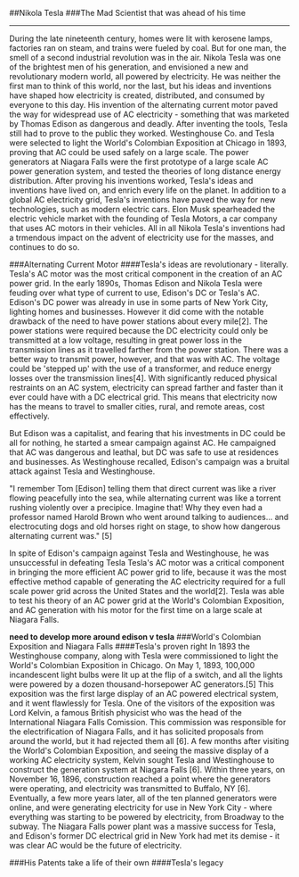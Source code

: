 ##Nikola Tesla
###The Mad Scientist that was ahead of his time



---
During the late nineteenth century, homes were lit with kerosene lamps, factories ran on steam, and trains were fueled by coal.
But for one man, the smell of a second industrial revolution was in the air. Nikola Tesla was one of the brightest men of his generation, and envisioned a new and revolutionary modern world, all powered by electricity.
He was neither the first man to think of this world, nor the last, but his ideas and inventions have shaped how electricity is created, distributed, and consumed by everyone to this day.
His invention of the alternating current motor paved the way for widespread use of AC electricity - something that was marketed by Thomas Edison as dangerous and deadly. 
After inventing the tools, Tesla still had to prove to the public they worked. Westinghouse Co. and Tesla were selected to light the World's Colombian Exposition at Chicago in 1893, proving that AC could be used safely on a large scale. The power generators at Niagara Falls were the first prototype of a large scale AC power generation system, and tested the theories of long distance energy distribution. 
After proving his inventions worked, Tesla's ideas and inventions have lived on, and enrich every life on the planet. In addition to a global AC electricity grid, Tesla's inventions have paved the way for new technologies, such as modern electric cars. Elon Musk spearheaded the electric vehicle market with the founding of Tesla Motors, a car company that uses AC motors in their vehicles.
All in all Nikola Tesla's inventions had a trmendous impact on the advent of electricity use for the masses, and continues
to do so.

###Alternating Current Motor
####Tesla's ideas are revolutionary - literally.
Tesla's AC motor was the most critical component in the creation of an AC power grid. In the early 1890s, Thomas Edison and Nikola Tesla were feuding over what type of current to use, Edison's DC or Tesla's AC. Edison's DC power was already in use in some parts of New York City, lighting homes and businesses. However it did come with the notable drawback of the need to have power stations about every mile[2]. The power stations were required because the DC electricity could only be transmitted at a low voltage, resulting in great power loss in the transmission lines as it travelled farther from the power station. There was a better way to transmit power, however, and that was with AC. The voltage could be 'stepped up' with the use of a transformer, and reduce energy losses over the transmission lines[4]. With significantly reduced physical restraints on an AC system, electricity can spread farther and faster than it ever could have with a DC electrical grid. This means that electricity now has the means to travel to smaller cities, rural, and remote areas, cost effectively. 

But Edison was a capitalist, and fearing that his investments in DC could be all for nothing, he started a smear campaign against AC. He campaigned that AC was dangerous and leathal, but DC was safe to use at residences and businesses. As Westinghouse recalled, Edison's campaign was a bruital attack against Tesla and Westinghouse.

"I remember Tom [Edison] telling them that direct current was like a river flowing peacefully into the sea, while alternating current was like a torrent rushing violently over a precipice. Imagine that! Why they even had a professor named Harold Brown who went around talking to audiences... and electrocuting dogs and old horses right on stage, to show how dangerous alternating current was." [5]

In spite of Edison's campaign against Tesla and Westinghouse, he was unsuccessful in defeating Tesla
Tesla's AC motor was a critical component in bringing the more efficient AC power grid to life, because it was the most effective method capable of generating the AC electricity required for a full scale power grid across the United States and the world[2]. Tesla was able to test his theory of an AC power grid at the World's Colombian Exposition, and AC generation with his motor for the first time on a large scale at Niagara Falls.

**need to develop more around edison v tesla**
###World's Colombian Exposition and Niagara Falls
####Tesla's proven right
In 1893 the Westinghouse company, along with Tesla were commissioned to light the World's Colombian Exposition in Chicago. On May 1, 1893, 100,000 incandescent light bulbs were lit up at the flip of a switch, and all the lights were powered by a dozen thousand-horsepower AC generators.[5] This exposition was the first large display of an AC powered electrical system, and it went flawlessly for Tesla. One of the visitors of the exposition was Lord Kelvin, a famous British physicist who was the head of the International Niagara Falls Comission. This commission was responsible for the electrification of Niagara Falls, and it has solicited proposals from around the world, but it had rejected them all [6]. A few months after visiting the World's Colombian Exposition, and seeing the massive display of a working AC electricity system, Kelvin sought Tesla and Westinghouse to construct the generation system at Niagara Falls [6]. Within three years, on November 16, 1896, construction reached a point where the generators were operating, and electricity was transmitted to Buffalo, NY [6]. Eventually, a few more years later, all of the ten planned generators were online, and were generating electricity for use in New York City - where everything was starting to be powered by electricity, from Broadway to the subway. The Niagara Falls power plant was a massive success for Tesla, and Edison's former DC electrical grid in New York had met its demise - it was clear AC would be the future of electricity.


###His Patents take a life of their own
####Tesla's legacy
